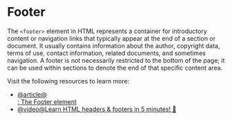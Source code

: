 # Footer

The `<footer>` element in HTML represents a container for introductory content or navigation links that typically appear at the end of a section or document. It usually contains information about the author, copyright data, terms of use, contact information, related documents, and sometimes navigation. A footer is not necessarily restricted to the bottom of the page; it can be used within sections to denote the end of that specific content area.

Visit the following resources to learn more:

- [@article@<footer>: The Footer element](https://developer.mozilla.org/en-US/docs/Web/HTML/Reference/Elements/footer)
- [@video@Learn HTML headers & footers in 5 minutes! 🤯](https://www.youtube.com/watch?v=JNFdCgmMkPk)